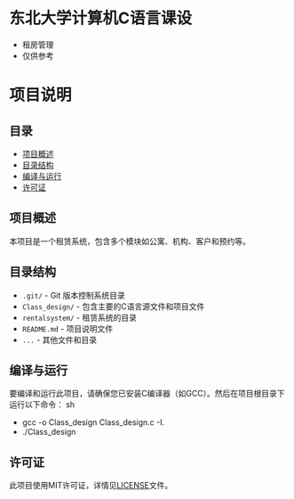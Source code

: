 # 东北大学计算机C语言课设
- 租房管理
- 仅供参考
# 项目说明

## 目录
- [项目概述](#项目概述)
- [目录结构](#目录结构)
- [编译与运行](#编译与运行)
- [许可证](#许可证)

## 项目概述
本项目是一个租赁系统，包含多个模块如公寓、机构、客户和预约等。

## 目录结构
- `.git/` - Git 版本控制系统目录
- `Class_design/` - 包含主要的C语言源文件和项目文件
- `rentalsystem/` - 租赁系统的目录
- `README.md` - 项目说明文件
- `...` - 其他文件和目录

## 编译与运行
要编译和运行此项目，请确保您已安装C编译器（如GCC）。然后在项目根目录下运行以下命令：
sh
- gcc -o Class_design Class_design.c -I.
- ./Class_design

## 许可证
此项目使用MIT许可证，详情见[LICENSE](LICENSE)文件。
